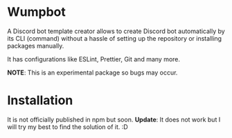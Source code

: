 # Wumpbot

A Discord bot template creator allows to create Discord bot
automatically by its CLI (command) without a hassle of setting up the repository or installing packages manually.

It has configurations like ESLint, Prettier, Git and many more.

**NOTE**: This is an experimental package so bugs may occur.

# Installation

It is not officially published in npm but soon.
**Update**: It does not work but I will try my best to find the solution of it. :D
